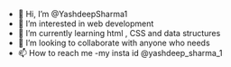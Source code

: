 - 👋 Hi, I’m @YashdeepSharma1
- 👀 I’m interested in web development
- 🌱 I’m currently learning html , CSS and data structures
- 💞️ I’m looking to collaborate with anyone who needs
- 📫 How to reach me -my insta id @yashdeep_sharma_1

<!---
YashdeepSharma1/YashdeepSharma1 is a ✨ special ✨ repository because its `README.md` (this file) appears on your GitHub profile.
You can click the Preview link to take a look at your changes.
--->
